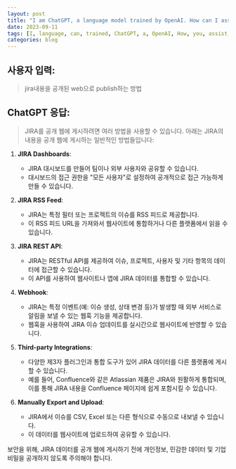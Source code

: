 ```yaml
---
layout: post
title: "I am ChatGPT, a language model trained by OpenAI. How can I assist you today?"
date: 2023-09-11
tags: [I, language, can, trained, ChatGPT, a, OpenAI, How, you, assist, am, today, model, by]
categories: blog
---
```


## 사용자 입력:
> jira내용을 공개된 web으로 publish하는 방법

## ChatGPT 응답:
> JIRA를 공개 웹에 게시하려면 여러 방법을 사용할 수 있습니다. 아래는 JIRA의 내용을 공개 웹에 게시하는 일반적인 방법들입니다:

1. **JIRA Dashboards**: 
    - JIRA 대시보드를 만들어 팀이나 외부 사용자와 공유할 수 있습니다.
    - 대시보드의 접근 권한을 "모든 사용자"로 설정하여 공개적으로 접근 가능하게 만들 수 있습니다.

2. **JIRA RSS Feed**:
    - JIRA는 특정 필터 또는 프로젝트의 이슈를 RSS 피드로 제공합니다.
    - 이 RSS 피드 URL을 가져와서 웹사이트에 통합하거나 다른 플랫폼에서 읽을 수 있습니다.

3. **JIRA REST API**:
    - JIRA는 RESTful API를 제공하여 이슈, 프로젝트, 사용자 및 기타 항목의 데이터에 접근할 수 있습니다.
    - 이 API를 사용하여 웹사이트나 앱에 JIRA 데이터를 통합할 수 있습니다.

4. **Webhook**:
    - JIRA는 특정 이벤트(예: 이슈 생성, 상태 변경 등)가 발생할 때 외부 서비스로 알림을 보낼 수 있는 웹훅 기능을 제공합니다.
    - 웹훅을 사용하여 JIRA 이슈 업데이트를 실시간으로 웹사이트에 반영할 수 있습니다.

5. **Third-party Integrations**:
    - 다양한 제3자 플러그인과 통합 도구가 있어 JIRA 데이터를 다른 플랫폼에 게시할 수 있습니다.
    - 예를 들어, Confluence와 같은 Atlassian 제품은 JIRA와 원활하게 통합되며, 이를 통해 JIRA 내용을 Confluence 페이지에 쉽게 포함시킬 수 있습니다.

6. **Manually Export and Upload**:
    - JIRA에서 이슈를 CSV, Excel 또는 다른 형식으로 수동으로 내보낼 수 있습니다.
    - 이 데이터를 웹사이트에 업로드하여 공유할 수 있습니다.

보안을 위해, JIRA 데이터를 공개 웹에 게시하기 전에 개인정보, 민감한 데이터 및 기업 비밀을 공개하지 않도록 주의해야 합니다.


